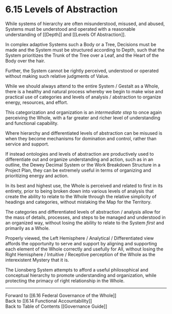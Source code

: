 # 6.15 Levels of Abstraction
While systems of hierarchy are often misunderstood, misused, and abused, Systems must be understood and operated with a reasonable understanding of [[Depth]] and [[Levels Of Abstraction]].  

In complex adaptive Systems such a Body or a Tree, Decisions must be made and the System must be structured according to Depth, such that the System prioritizes the Trunk of the Tree over a Leaf, and the Heart of the Body over the hair.  

Further, the System cannot be rightly perceived, understood or operated without making such relative judgments of Value. 

While we should always attend to the entire System / Gestalt as a Whole, there is a healthy and natural process whereby we begin to make wise and practical use of categories and levels of analysis / abstraction to organize energy, resources, and effort. 

This categorization and organization is an _intermediate step_ to once again perceiving the Whole, with a far greater and richer level of understanding and functional capability. 

Where hierarchy and differentiated levels of abstraction can be misused is when they become mechanisms for domination and control, rather than service and support. 

If instead ontologies and levels of abstraction are productively used to differentiate out and organize understanding and action, such as in an outline, the Dewey Decimal System or the Work Breakdown Structure in a Project Plan, they can be extremely useful in terms of organizing and prioritizing energy and action. 

In its best and highest use, the Whole is perceived and related to first in its entirety, prior to being broken down into various levels of analysis that create the ability to relate to the Whole through the relative simplicity of headings and categories, without mistaking the Map for the Territory. 

The categories and differentiated levels of abstraction / analysis allow for the mass of details, processes, and steps to be managed and understood in an organized way, without losing the ability to relate to the System _first_ and primarily as a Whole. 

Properly viewed, the Left Hemisphere / Analytical / Differentiated view affords the opportunity to serve and support by aligning and supporting each element of the Whole correctly and usefully for All, without losing the Right Hemisphere / Intuitive / Receptive perception of the Whole as the interexistent Mystery that it is. 

The Lionsberg System attempts to afford a useful philosophical and conceptual hierarchy to promote understanding and organization, while protecting the primacy of right relationship in the Whole.  

___

Forward to [[6.16 Federal Governance of the Whole]]  
Back to [[6.14 Functional Accountability]]  
Back to Table of Contents [[Governance Guide]]